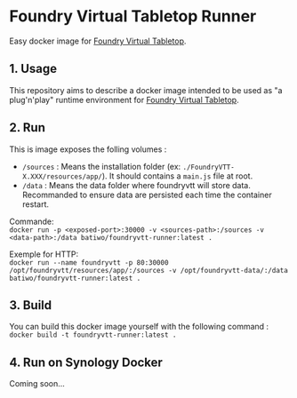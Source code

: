 # Foundry Virtual Tabletop Runner 
Easy docker image for [Foundry Virtual Tabletop](https://foundryvtt.com/).

## 1. Usage
This repository aims to describe a docker image intended to be used as "a plug'n'play" runtime environment for [Foundry Virtual Tabletop](https://foundryvtt.com/).

## 2. Run
This is image exposes the folling volumes :
- `/sources` : Means the installation folder (ex: `./FoundryVTT-X.XXX/resources/app/`). It should contains a `main.js` file at root.
- `/data` : Means the data folder where foundryvtt will store data. Recommanded to ensure data are persisted each time the container restart.

Commande:\
`docker run -p <exposed-port>:30000 -v <sources-path>:/sources -v <data-path>:/data batiwo/foundryvtt-runner:latest .`

Exemple for HTTP:\
`docker run --name foundryvtt -p 80:30000 /opt/foundryvtt/resources/app/:/sources -v /opt/foundryvtt-data/:/data batiwo/foundryvtt-runner:latest .`

## 3. Build
You can build this docker image yourself with the following command :\
`docker build -t foundryvtt-runner:latest .`

## 4. Run on Synology Docker
Coming soon...

